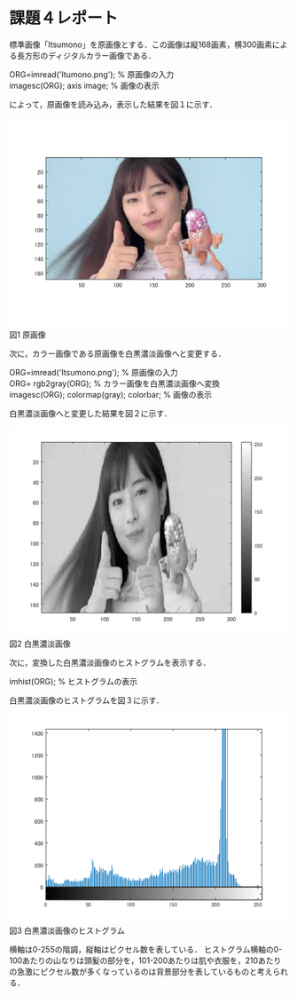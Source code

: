# 課題４レポート

標準画像「Itsumono」を原画像とする．この画像は縦168画素，横300画素による長方形のディジタルカラー画像である．

ORG=imread('Itumono.png'); % 原画像の入力  
imagesc(ORG); axis image; % 画像の表示

によって，原画像を読み込み，表示した結果を図１に示す．

![原画像](https://github.com/bazefu/lecture_image_processing/blob/master/image/org_img.png?raw=true)  
図1 原画像

次に，カラー画像である原画像を白黒濃淡画像へと変更する．

ORG=imread('Itsumono.png'); % 原画像の入力  
ORG= rgb2gray(ORG); % カラー画像を白黒濃淡画像へ変換  
imagesc(ORG); colormap(gray); colorbar; % 画像の表示  

白黒濃淡画像へと変更した結果を図２に示す．

![原画像](https://github.com/bazefu/lecture_image_processing/blob/master/image/kadai4_1.png?raw=true)  
図2 白黒濃淡画像

次に，変換した白黒濃淡画像のヒストグラムを表示する．

imhist(ORG); % ヒストグラムの表示  

白黒濃淡画像のヒストグラムを図３に示す．

![原画像](https://github.com/bazefu/lecture_image_processing/blob/master/image/kadai4_2.png?raw=true)  
図3 白黒濃淡画像のヒストグラム

横軸は0-255の階調，縦軸はピクセル数を表している．
ヒストグラム横軸の0-100あたりの山なりは頭髪の部分を，101-200あたりは肌や衣服を，210あたりの急激にピクセル数が多くなっているのは背景部分を表しているものと考えられる．